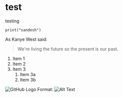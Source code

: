# test
testing

` print("sandesh") `




As Kanye West said:

> We're living the future so
> the present is our past.

 
 
1. Item 1
1. Item 2
1. Item 3
   1. Item 3a
   1. Item 3b 
 
![GitHub Logo](/images/logo.png)
Format: ![Alt Text](url)
